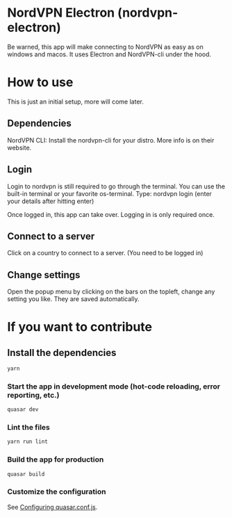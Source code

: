 # NordVPN Electron (nordvpn-electron)

Be warned, this app will make connecting to NordVPN as easy as on windows and macos. It uses Electron and NordVPN-cli under the hood.

# How to use

This is just an initial setup, more will come later.

## Dependencies
NordVPN CLI: Install the nordvpn-cli for your distro. More info is on their website.

## Login
Login to nordvpn is still required to go through the terminal. You can use the built-in terminal or your favorite os-terminal. Type: nordvpn login (enter your details after hitting enter)

Once logged in, this app can take over. Logging in is only required once.

## Connect to a server
Click on a country to connect to a server. (You need to be logged in)

## Change settings
Open the popup menu by clicking on the bars on the topleft, change any setting you like. They are saved automatically.

# If you want to contribute

## Install the dependencies
```bash
yarn
```

### Start the app in development mode (hot-code reloading, error reporting, etc.)
```bash
quasar dev
```

### Lint the files
```bash
yarn run lint
```

### Build the app for production
```bash
quasar build
```

### Customize the configuration
See [Configuring quasar.conf.js](https://quasar.dev/quasar-cli/quasar-conf-js).
